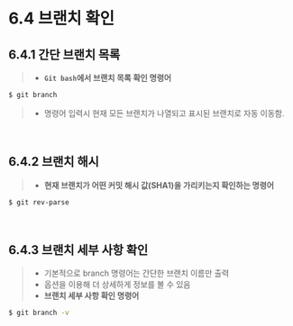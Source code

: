 <h1>6.4 브랜치 확인</h1>
<h2>6.4.1 간단 브랜치 목록</h2>

> - **`Git bash`에서 브랜치 목록 확인 명령어**

```bash
$ git branch
```

> - 명령어 입력시 현재 모든 브랜치가 나열되고 표시된 브랜치로 자동 이동함.

<br>
<h2>6.4.2 브랜치 해시</h2>

> - **현재 브랜치가 어떤 커밋 해시 값(SHA1)을 가리키는지 확인하는 명령어**

```bash
$ git rev-parse
```
<br>
<h2>6.4.3 브랜치 세부 사항 확인</h2>

> - 기본적으로 branch 명령어는 간단한 브랜치 이름만 출력
> - 옵션을 이용해 더 상세하게 정보를 볼 수 있음
> - **브랜치 세부 사항 확인 명령어**

```bash
$ git branch -v
```